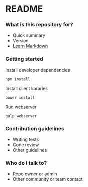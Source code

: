 # README #

### What is this repository for? ###

* Quick summary
* Version
* [Learn Markdown](https://bitbucket.org/tutorials/markdowndemo)

### Getting started ###

Install developer dependencies

    npm install

Install client libraries

    bower install

Run webserver

    gulp webserver


### Contribution guidelines ###

* Writing tests
* Code review
* Other guidelines

### Who do I talk to? ###

* Repo owner or admin
* Other community or team contact